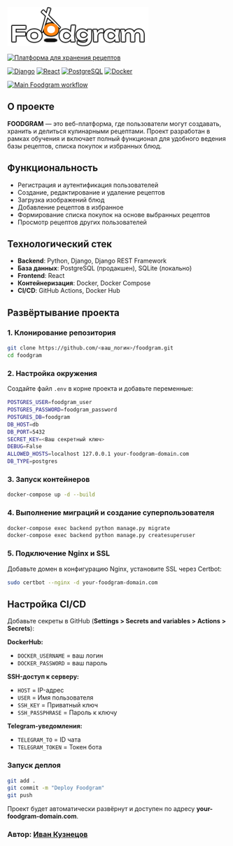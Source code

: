 ![Платформа для хранения рецептов](frontend/src/images/logo.png)

[![Платформа для хранения рецептов](https://img.shields.io/badge/Платформа%20для%20хранения%20рецептов-FF9900?style=for-the-badge)](http://food-gram.hopto.org)




[![Django](https://img.shields.io/badge/Django-3.2-green)](https://www.djangoproject.com/)
[![React](https://img.shields.io/badge/React-18-blue)](https://reactjs.org/)
[![PostgreSQL](https://img.shields.io/badge/PostgreSQL-13-blue)](https://www.postgresql.org/)
[![Docker](https://img.shields.io/badge/Docker-20.10-blue)](https://www.docker.com/)

[![Main Foodgram workflow](https://github.com/KuznetcovIvan/foodgram/actions/workflows/main.yml/badge.svg)](https://github.com/KuznetcovIvan/foodgram/actions/workflows/main.yml)


## О проекте  
**FOODGRAM** — это веб-платформа, где пользователи могут создавать, хранить и делиться кулинарными рецептами. Проект разработан в рамках обучения и включает полный функционал для удобного ведения базы рецептов, списка покупок и избранных блюд.  

## Функциональность  
- Регистрация и аутентификация пользователей  
- Создание, редактирование и удаление рецептов  
- Загрузка изображений блюд  
- Добавление рецептов в избранное  
- Формирование списка покупок на основе выбранных рецептов  
- Просмотр рецептов других пользователей  

## Технологический стек  
- **Backend**: Python, Django, Django REST Framework  
- **База данных**: PostgreSQL (продакшен), SQLite (локально)  
- **Frontend**: React  
- **Контейнеризация**: Docker, Docker Compose  
- **CI/CD**: GitHub Actions, Docker Hub  

## Развёртывание проекта  

### 1. Клонирование репозитория  
```bash
git clone https://github.com/<ваш_логин>/foodgram.git
cd foodgram
```  

### 2. Настройка окружения  
Создайте файл `.env` в корне проекта и добавьте переменные:  
```bash
POSTGRES_USER=foodgram_user
POSTGRES_PASSWORD=foodgram_password
POSTGRES_DB=foodgram
DB_HOST=db
DB_PORT=5432
SECRET_KEY=<Ваш секретный ключ>
DEBUG=False
ALLOWED_HOSTS=localhost 127.0.0.1 your-foodgram-domain.com
DB_TYPE=postgres
```  

### 3. Запуск контейнеров  
```bash
docker-compose up -d --build
```  

### 4. Выполнение миграций и создание суперпользователя  
```bash
docker-compose exec backend python manage.py migrate
docker-compose exec backend python manage.py createsuperuser
```  

### 5. Подключение Nginx и SSL  
Добавьте домен в конфигурацию Nginx, установите SSL через Certbot:  
```bash
sudo certbot --nginx -d your-foodgram-domain.com
```  

## Настройка CI/CD  

Добавьте секреты в GitHub (**Settings > Secrets and variables > Actions > Secrets**):  

**DockerHub:**  
- `DOCKER_USERNAME` = ваш логин  
- `DOCKER_PASSWORD` = ваш пароль  

**SSH-доступ к серверу:**  
- `HOST` = IP-адрес  
- `USER` = Имя пользователя  
- `SSH_KEY` = Приватный ключ  
- `SSH_PASSPHRASE` = Пароль к ключу  

**Telegram-уведомления:**  
- `TELEGRAM_TO` = ID чата  
- `TELEGRAM_TOKEN` = Токен бота  

### Запуск деплоя  
```bash
git add .
git commit -m "Deploy Foodgram"
git push
```  

Проект будет автоматически развёрнут и доступен по адресу **your-foodgram-domain.com**.  

 
### Автор:  [Иван Кузнецов](https://github.com/KuznetcovIvan)

